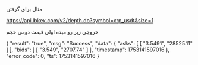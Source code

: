 مثال برای گرفتن 

https://api.lbkex.com/v2/depth.do?symbol=xrp_usdt&size=1

خروجی زیر رو میده اولی قیمت دومی حجم

{
    "result": "true",
    "msg": "Success",
    "data": {
        "asks": [
            [
                "3.5491",
                "28525.11"
            ]
        ],
        "bids": [
            [
                "3.549",
                "2707.74"
            ]
        ],
        "timestamp": 1753141597016
    },
    "error_code": 0,
    "ts": 1753141597016
}



